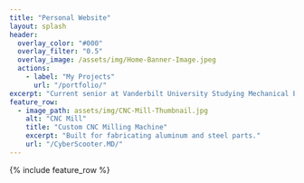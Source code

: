 ```yaml
---
title: "Personal Website"
layout: splash
header:
  overlay_color: "#000"
  overlay_filter: "0.5"
  overlay_image: /assets/img/Home-Banner-Image.jpeg
  actions:
    - label: "My Projects"
      url: "/portfolio/"
excerpt: "Current senior at Vanderbilt University Studying Mechanical Engineering. Passionate about making an impact on the world within the Aviation Industry. "
feature_row:
  - image_path: assets/img/CNC-Mill-Thumbnail.jpg
    alt: "CNC Mill"
    title: "Custom CNC Milling Machine"
    excerpt: "Built for fabricating aluminum and steel parts."
    url: "/CyberScooter.MD/"
---
```


{% include feature_row %}

